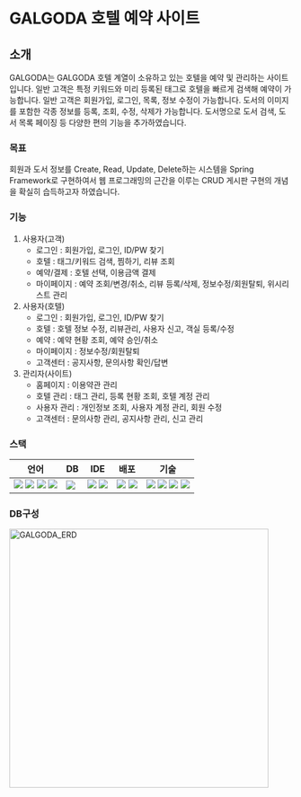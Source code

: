 # GALGODA 호텔 예약 사이트

## 소개
GALGODA는 GALGODA 호텔 계열이 소유하고 있는 호텔을 예약 및 관리하는 사이트입니다.
일반 고객은 특정 키워드와 미리 등록된 태그로 호텔을 빠르게 검색해 예약이 가능합니다.
일반 고객은 회원가입, 로그인, 목록, 정보 수정이 가능합니다.
도서의 이미지를 포함한 각종 정보를 등록, 조회, 수정, 삭제가 가능합니다. 
도서명으로 도서 검색, 도서 목록 페이징 등 다양한 편의 기능을 추가하였습니다.

### 목표
회원과 도서 정보를 Create, Read, Update, Delete하는 시스템을 Spring Framework로 구현하여서
웹 프로그래밍의 근간을 이루는 CRUD 게시판 구현의 개념을 확실히 습득하고자 하였습니다.

### 기능
1. 사용자(고객)
   - 로그인 : 회원가입, 로그인, ID/PW 찾기
   - 호텔 : 태그/키워드 검색, 찜하기, 리뷰 조회
   - 예약/결제 : 호텔 선택, 이용금액 결제
   - 마이페이지 : 예약 조회/변경/취소, 리뷰 등록/삭제, 정보수정/회원탈퇴, 위시리스트 관리
2. 사용자(호텔)
   - 로그인 : 회원가입, 로그인, ID/PW 찾기
   - 호텔 : 호텔 정보 수정, 리뷰관리, 사용자 신고, 객실 등록/수정
   - 예약 : 예약 현황 조회, 예약 승인/취소
   - 마이페이지 : 정보수정/회원탈퇴
   - 고객센터 : 공지사항, 문의사항 확인/답변
3. 관리자(사이트)
   - 홈페이지 : 이용약관 관리
   - 호텔 관리 : 태그 관리, 등록 현황 조회, 호텔 계정 관리
   - 사용자 관리 : 개인정보 조회, 사용자 계정 관리, 회원 수정
   - 고객센터 : 문의사항 관리, 공지사항 관리, 신고 관리
   
### 스택
| 언어 | DB | IDE | 배포 | 기술 |
| --- | --- | --- | --- | --- |
|<img src="https://img.shields.io/badge/java-%23ED8B00.svg?style=flat-square&logo=openjdk&logoColor=white">&nbsp;<img src="https://img.shields.io/badge/html5-%23E34F26.svg?style=flat-square&logo=html5&logoColor=white">&nbsp;<img src="https://img.shields.io/badge/css3-%231572B6.svg?style=flat-square&logo=css3&logoColor=white">&nbsp;<img src="https://img.shields.io/badge/javascript-%23323330.svg?style=flat-square&logo=javascript&logoColor=%23F7DF1E">|<img src="https://img.shields.io/badge/Oracle-F80000?style=flat-square&logo=oracle&logoColor=white">|<img src="https://img.shields.io/badge/Eclipse-FE7A16.svg?style=flat-square&logo=Eclipse&logoColor=white">&nbsp;<img src="https://img.shields.io/badge/Visual%20Studio%20Code-0078d7.svg?style=flat-square&logo=visual-studio-code&logoColor=white">|<img src="https://img.shields.io/badge/apache%20tomcat-%23F8DC75.svg?style=flat-square&logo=apache-tomcat&logoColor=black">&nbsp;<img src="https://img.shields.io/badge/github-%23121011.svg?style=flat-square&logo=github&logoColor=white">|<img src="https://img.shields.io/badge/jquery-%230769AD.svg?style=flat-square&logo=jquery&logoColor=white">&nbsp;<img src="https://img.shields.io/badge/bootstrap-%238511FA.svg?style=flat-square&logo=bootstrap&logoColor=white">&nbsp;<img src="https://img.shields.io/badge/JSP-3776AB.svg?style=flat-square&logo=JSP&logoColor=white">&nbsp;<img src="https://img.shields.io/badge/JSON-3776AB.svg?style=flat-square&logo=JSON&logoColor=white">|

### DB구성
<img width="461" alt="GALGODA_ERD" src="https://github.com/Lee-Da-Ye/GalgodaProject/assets/148595981/3a4be9d4-3ac3-4279-907a-7c8589038d17">
